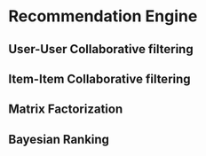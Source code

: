 # Recommendation Engine

## User-User Collaborative filtering
## Item-Item Collaborative filtering
## Matrix Factorization
## Bayesian Ranking

